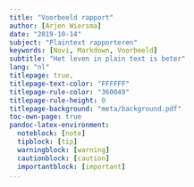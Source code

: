 ```yaml
---
title: "Voorbeeld rapport"
author: [Arjen Wiersma]
date: "2019-10-14"
subject: "Plaintext rapporteren"
keywords: [Novi, Markdown, Voorbeeld]
subtitle: "Het leven in plain text is beter"
lang: "nl"
titlepage: true,
titlepage-text-color: "FFFFFF"
titlepage-rule-color: "360049"
titlepage-rule-height: 0
titlepage-background: "meta/background.pdf"
toc-own-page: true
pandoc-latex-environment:
  noteblock: [note]
  tipblock: [tip]
  warningblock: [warning]
  cautionblock: [caution]
  importantblock: [important]
...
```

